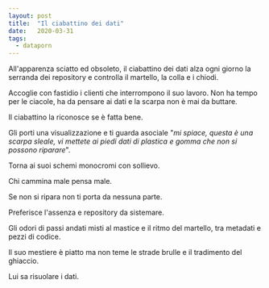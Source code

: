 ```yaml
---
layout: post
title:  "Il ciabattino dei dati"
date:   2020-03-31
tags:
  - dataporn
---
```


All'apparenza sciatto ed obsoleto, il ciabattino dei dati alza ogni giorno la serranda dei repository e controlla il martello, la colla e i chiodi.

Accoglie con fastidio i clienti che interrompono il suo lavoro. Non ha tempo per le ciacole, ha da pensare ai dati e la scarpa non è mai da buttare.

Il ciabattino la riconosce se è fatta bene.

Gli porti una visualizzazione e ti guarda asociale "*mi spiace, questa è una scarpa sleale, vi mettete ai piedi dati di plastica e gomma che non si possono riparare*".

Torna ai suoi schemi monocromi con sollievo.

Chi cammina male pensa male.

Se non si ripara non ti porta da nessuna parte.

Preferisce l'assenza e repository da sistemare.

Gli odori di passi andati misti al mastice e il ritmo del martello, tra metadati e pezzi di codice.

Il suo mestiere è piatto ma non teme le strade brulle e il tradimento del ghiaccio.

Lui sa risuolare i dati.
